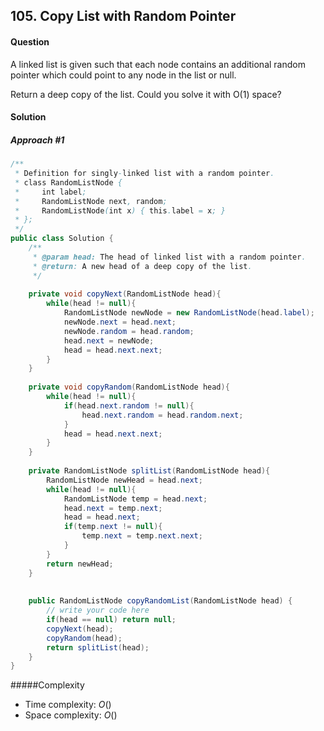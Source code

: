 ## 105. Copy List with Random Pointer
#### Question
A linked list is given such that each node contains an additional random pointer which could point to any node in the list or null.

Return a deep copy of the list.
Could you solve it with O(1) space?


#### Solution
##### Approach #1

```java
/**
 * Definition for singly-linked list with a random pointer.
 * class RandomListNode {
 *     int label;
 *     RandomListNode next, random;
 *     RandomListNode(int x) { this.label = x; }
 * };
 */
public class Solution {
    /**
     * @param head: The head of linked list with a random pointer.
     * @return: A new head of a deep copy of the list.
     */
     
    private void copyNext(RandomListNode head){
        while(head != null){
            RandomListNode newNode = new RandomListNode(head.label);
            newNode.next = head.next;
            newNode.random = head.random;
            head.next = newNode;
            head = head.next.next;
        }
    }
    
    private void copyRandom(RandomListNode head){
        while(head != null){
            if(head.next.random != null){
                head.next.random = head.random.next;
            }
            head = head.next.next;
        }
    }
    
    private RandomListNode splitList(RandomListNode head){
        RandomListNode newHead = head.next;
        while(head != null){
            RandomListNode temp = head.next;
            head.next = temp.next;
            head = head.next;
            if(temp.next != null){
                temp.next = temp.next.next;
            }
        }
        return newHead;
    }
    
    
    public RandomListNode copyRandomList(RandomListNode head) {
        // write your code here
        if(head == null) return null;
        copyNext(head);
        copyRandom(head);
        return splitList(head);
    }
}
```
#####Complexity

* Time complexity: $O()$
* Space complexity: $O()$